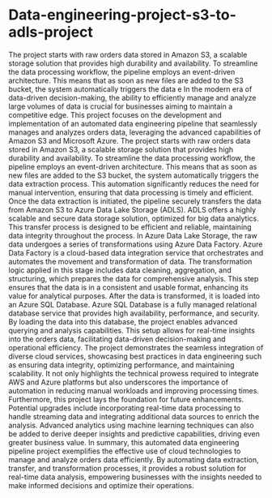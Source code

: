 # Data-engineering-project-s3-to-adls-project
The project starts with raw orders data stored in Amazon S3, a scalable storage solution that provides high durability and availability. To streamline the data processing workflow, the pipeline employs an event-driven architecture. This means that as soon as new files are added to the S3 bucket, the system automatically triggers the data e
In the modern era of data-driven decision-making, the ability to efficiently manage and analyze large volumes of data is crucial for businesses aiming to maintain a competitive edge. This project focuses on the development and implementation of an automated data engineering pipeline that seamlessly manages and analyzes orders data, leveraging the advanced capabilities of Amazon S3 and Microsoft Azure.
The project starts with raw orders data stored in Amazon S3, a scalable storage solution that provides high durability and availability. To streamline the data processing workflow, the pipeline employs an event-driven architecture. This means that as soon as new files are added to the S3 bucket, the system automatically triggers the data extraction process. This automation significantly reduces the need for manual intervention, ensuring that data processing is timely and efficient.
      Once the data extraction is initiated, the pipeline securely transfers the data from Amazon S3 to Azure Data Lake Storage (ADLS). ADLS offers a highly scalable and secure data storage solution, optimized for big data analytics. This transfer process is designed to be efficient and reliable, maintaining data integrity throughout the process.
      In Azure Data Lake Storage, the raw data undergoes a series of transformations using Azure Data Factory. Azure Data Factory is a cloud-based data integration service that orchestrates and automates the movement and transformation of data. The transformation logic applied in this stage includes data cleaning, aggregation, and structuring, which prepares the data for comprehensive analysis. This step ensures that the data is in a consistent and usable format, enhancing its value for analytical purposes.
      After the data is transformed, it is loaded into an Azure SQL Database. Azure SQL Database is a fully managed relational database service that provides high availability, performance, and security. By loading the data into this database, the project enables advanced querying and analysis capabilities. This setup allows for real-time insights into the orders data, facilitating data-driven decision-making and operational efficiency.
      The project demonstrates the seamless integration of diverse cloud services, showcasing best practices in data engineering such as ensuring data integrity, optimizing performance, and maintaining scalability. It not only highlights the technical prowess required to integrate AWS and Azure platforms but also underscores the importance of automation in reducing manual workloads and improving processing times.
       Furthermore, this project lays the foundation for future enhancements. Potential upgrades include incorporating real-time data processing to handle streaming data and integrating additional data sources to enrich the analysis. Advanced analytics using machine learning techniques can also be added to derive deeper insights and predictive capabilities, driving even greater business value.
In summary, this automated data engineering pipeline project exemplifies the effective use of cloud technologies to manage and analyze orders data efficiently. By automating data extraction, transfer, and transformation processes, it provides a robust solution for real-time data analysis, empowering businesses with the insights needed to make informed decisions and optimize their operations.
